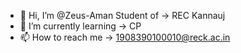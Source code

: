 - 👋 Hi, I’m @Zeus-Aman
Student of -> REC Kannauj
- 🌱 I’m currently learning -> CP
- 📫 How to reach me -> 1908390100010@reck.ac.in

<!---
Zeus-Aman/Zeus-Aman is a ✨ special ✨ repository because its `README.md` (this file) appears on your GitHub profile.
You can click the Preview link to take a look at your changes.
--->
